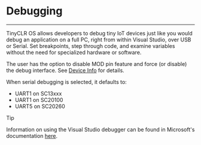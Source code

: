 # Debugging
---
TinyCLR OS allows developers to debug tiny IoT devices just like you would debug an application on a full PC, right from  within Visual Studio, over USB or Serial. Set breakpoints, step through code, and examine variables without the need for specialized hardware or software.

 The user has the option to disable MOD pin feature and force (or disable) the debug interface. See [Device Info](device-info.md) for details.

When serial debugging is selected, it defaults to:

 * UART1 on SC13xxx
 * UART1 on SC20100
 * UART5 on SC20260

> [!TIP]
> Information on using the Visual Studio debugger can be found in Microsoft's documentation [here](https://docs.microsoft.com/en-us/visualstudio/debugger/debugger-feature-tour?view=vs-2019).
